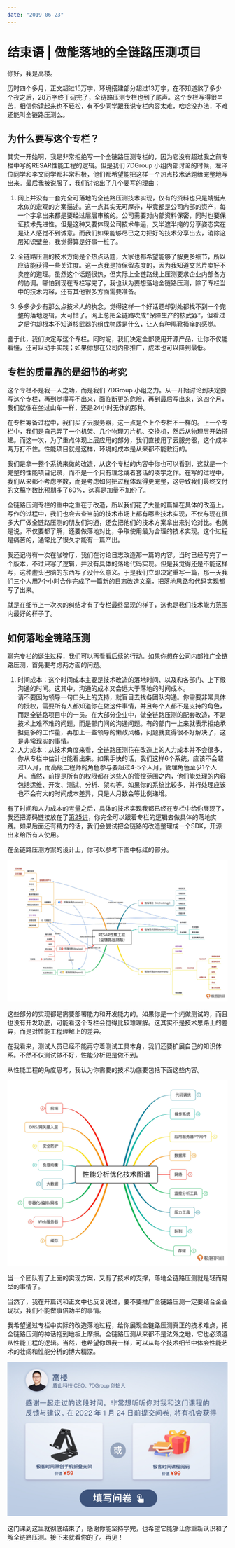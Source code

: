 ```yaml
---
date: "2019-06-23"
---  
```

      
# 结束语 | 做能落地的全链路压测项目
你好，我是高楼。

历时四个多月，正文超过15万字，环境搭建部分超过13万字，在不知道熬了多少个夜之后，28万字终于码完了，全链路压测专栏也到了尾声。这个专栏写得很辛苦，相信你读起来也不轻松，有不少同学跟我说专栏内容太难，哈哈没办法，不难还能叫全链路压测么。

## 为什么要写这个专栏？

其实一开始啊，我是非常拒绝写一个全链路压测专栏的，因为它没有超过我之前专栏中写的RESAR性能工程的逻辑。但是我们 7DGroup 小组内部讨论的时候，左泽位同学和李文同学都非常积极，他们都希望能把这样一个热点技术话题给完整地写出来。最后我被说服了，我们讨论出了几个要写的理由：

1.  网上并没有一套完全可落地的全链路压测技术实现，仅有的资料也只是蜻蜓点水似的宏观的方案描述。这一点其实无可厚非，毕竟都是公司内部的资产，每一个字拿出来都是要经过层层审核的。公司需要对内部资料保密，同时也要保证技术先进性。但是这种又要体现公司技术牛逼，又半遮半掩的分享姿态实在是让人感觉不到诚意。而我们如果能够尽已之力把好的技术分享出去，消除这层知识壁垒，我觉得算是好事一桩了。

2.  全链路压测的技术方向是个热点话题，大家也都希望能够了解更多细节，所以应该能获得一些关注度。这一点我是持保留态度的，因为我知道文艺片卖好不卖座的道理。虽然这个话题很热，但实际上全链路线上压测要求企业内部各方的协调。哪怕到现在专栏写完了，我也认为要想落地全链路压测，除了专栏当中的技术内容，还有其他很多方面需要准备。

3.  多多少少有那么点技术人的执念，觉得这样一个好话题却到处都找不到一个完整的落地逻辑，太可惜了。网上总把全链路吹成“保障生产的核武器”，但看过之后你却根本不知道核武器的组成物质是什么，让人有种隔靴搔痒的感觉。

<!-- [[[read_end]]] -->

鉴于此，我们决定写这个专栏。同时呢，我们决定全部使用开源产品，让你不仅能看懂，还可以动手实践；如果你想在公司内部推广，成本也可以降到最低。

## 专栏的质量靠的是细节的考究

这个专栏不是我一人之功，而是我们 7DGroup 小组之力。从一开始讨论到决定要写这个专栏，再到觉得写不出来，面临断更的危险，再到最后写出来，这四个月，我们就像在坐过山车一样，还是24小时无休的那种。

在专栏筹备过程中，我们买了云服务器，这一点是个上个专栏不一样的。上一个专栏中，我们是自己弄了一个机架、几个物理刀片机、交换机，然后从物理层开始搭建。而这一次，为了重点体现上层应用的部分，我们直接用了云服务器，这个成本两万打不住。性能项目就是这样，环境的成本是从来都不能敷衍的。

我们是拿一整个系统来做的改造，从这个专栏的内容中你也可以看到，这就是一个完整的性能项目记录，而不是一个只有理念或者套话的凑字之作。在写的过程中，我们从来都不考虑字数，而是考虑如何把过程体现得更完整，这导致我们最终交付的文稿字数比预期多了60\%，这真是加量不加价了。

全链路压测专栏的重中之重在于改造，所以我们花了大量的篇幅在具体的改造上。写作的过程中，我们也会去查当前的技术市场上都有哪些技术实现，不仅与现在很多大厂做全链路压测的朋友们沟通，还会把他们的技术方案拿出来讨论对比。也就是说，不仅要都了解，还要做落地对比，争取使用最为合理的技术实现。这个过程是痛苦的，通常比了很久才能有一篇产出。

我还记得有一次在咖啡厅，我们在讨论日志改造那一篇的内容。当时已经写完了一个版本，不过只写了逻辑，并没有具体的落地代码实现。但是我觉得还是不能这样写，这种虚头巴脑的东西写了没什么意义。于是我们立即决定重写一篇，那一天我们三个人用7个小时合作完成了一篇新的日志改造文章，把落地思路和代码实现都写了出来。

就是在细节上一次次的纠结才有了专栏最终呈现的样子，这也是我们技术能力范围内最好的样子了。

## 如何落地全链路压测

聊完专栏的诞生过程，我们可以再看看后续的行动。如果你想在公司内部推广全链路压测，首先要考虑两方面的问题。

1.  时间成本：这个时间成本主要是技术改造的落地时间、以及和各部门、上下级沟通的时间。这其中，沟通的成本又会远大于落地的时间成本。  
    请不要因为领导一句口头上的支持，就盲目去找各团队沟通。你需要非常具体的授权，需要所有人都知道你在做这件事情，并且每个人都不是支持的角色，而是全链路项目中的一员。在大部分企业中，做全链路压测的配套改造，不是技术上难不难的问题，而是部门间的沟通问题。有的部门一上来就表示拒绝承担更多的工作量，再加上一些领导的懒政风格，问题就变得很不好解决了，这是非常现实的事情。
2.  人力成本：从技术角度来看，全链路压测花在改造上的人力成本并不会很多，你从专栏中估计也能看出来。如果手快的话，我们这样6个系统，应该不会超过1人月，而高级工程师的角色参与要超过4-5个人月，管理角色至少1个人月。当然，前提是所有的权限都在这些人的管控范围之内，他们能处理的内容包括运维、开发、测试、分析、架构等。如果你的系统比较多，并行处理应该也不会有大的时间成本差异，只是人月数会等比例递增。

有了时间和人力成本的考量之后，具体的技术实现我都已经在专栏中给你展现了，我还把源码链接放在了[第25讲](https://time.geekbang.org/column/article/467606)，你完全可以跟着专栏的逻辑去做具体的落地实践。如果后面还有精力的话，我们会尝试把全链路的改造整理成一个SDK，开源出来给所有人使用。

在全链路压测方案的设计上，你可以参考下图中标红的部分。

![图片](./httpsstatic001geekbangorgresourceimagee4c8e4f673d7607e9f8faeb279dc766af0c8.jpg)

这些部分的实现都是需要部署能力和开发能力的。如果你是一个纯做测试的，而且也没有开发功底，可能看这个专栏会觉得比较难理解。这其实不是技术思路上的差异，而是对性能工程理解上的差异。

在我看来，测试人员已经不能再守着测试工具本身，我们还要扩展自己的知识体系。不然不仅测试做不好，性能分析更是做不到。

从性能工程的角度思考，我认为你需要的技术功底要包括下面这些内容。

![图片](./httpsstatic001geekbangorgresourceimage302830751f634806ae876d5a5cdd61d24528.jpg)

当一个团队有了上面的实现方案，又有了技术的支撑，落地全链路压测就是轻而易举的事情了。

当然了，我在开篇词和正文中也反复说过，要不要推广全链路压测一定要结合企业现状，我们不能做事倍功半的事情。

我希望通过专栏中实际的改造落地过程，给你展现全链路压测真正的技术难点，把全链路压测的神话拖到地板上摩擦。全链路压测从来都不是法外之地，它也必须遵从性能工程的逻辑。当然，也希望你跟我一样，可以从每个技术细节中体会性能艺术的壮阔和性能分析的博大精深。

[![](./httpsstatic001geekbangorgresourceimage8d668d4384c388680e230d011f52f4a37866.jpg)](https://jinshuju.net/f/uO5dGy)

这门课到这里就彻底结束了，感谢你能坚持学完，也希望它能够让你重新认识和了解全链路压测。接下来就看你的了。再见！